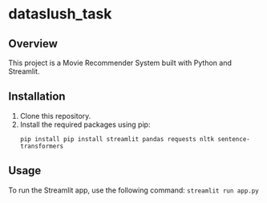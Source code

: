 # dataslush_task

## Overview
This project is a Movie Recommender System built with Python and Streamlit. 

## Installation
1. Clone this repository.
2. Install the required packages using pip:
    ```
    pip install pip install streamlit pandas requests nltk sentence-transformers
    ```
 ## Usage
To run the Streamlit app, use the following command:
    ```
    streamlit run app.py
    ```
